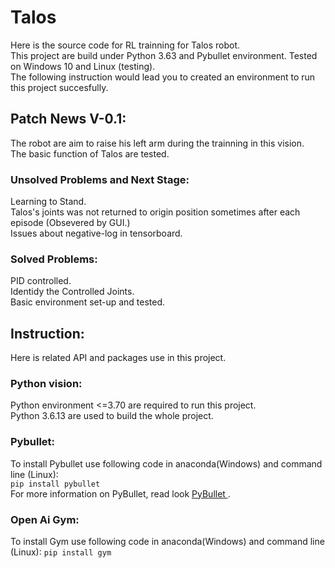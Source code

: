 # Talos
 Here is the source code for RL trainning for Talos robot.   
 This project are build under Python 3.63 and Pybullet environment. Tested on Windows 10 and Linux (testing).   
 The following instruction would lead you to created an environment to run this project succesfully. 
 
 ## Patch News V-0.1:
 The robot are aim to raise his left arm during the trainning in this vision.  
 The basic function of Talos are tested. 
 
 ### Unsolved Problems and Next Stage:
 Learning to Stand.   
 Talos's joints was not returned to origin position sometimes after each episode (Obsevered by GUI.)  
 Issues about negative-log in tensorboard.   
 
 ### Solved Problems:  
 PID controlled.   
 Identidy the Controlled Joints.   
 Basic environment set-up and tested.   
 
 
 ## Instruction:
 Here is related API and packages use in this project. 
 ### Python vision:
 Python environment <=3.70 are required to run this project.   
 Python 3.6.13 are used to build the whole project. 
 
 ### Pybullet:
 To install Pybullet use following code in anaconda(Windows) and command line (Linux):  
 `pip install pybullet`  
 For more information on PyBullet, read look [PyBullet ](https://pybullet.org/wordpress/).
 
 ### Open Ai Gym:
 To install Gym use following code in anaconda(Windows) and command line (Linux):
 `pip install gym`
 
